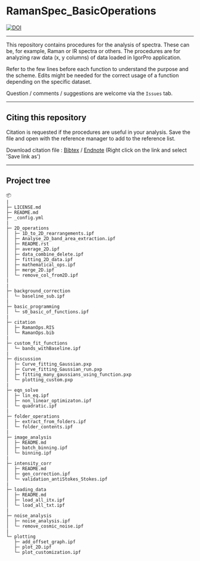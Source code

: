 # RamanSpec_BasicOperations

[![DOI](https://zenodo.org/badge/50757391.svg)](https://zenodo.org/badge/latestdoi/50757391)

***

This repository contains procedures for the analysis of spectra. These can be, for example, Raman or IR spectra or others. The procedures are for analyzing raw data (x, y columns) of data loaded in IgorPro application.

Refer to the few lines before each function to understand the purpose and the scheme. Edits might be needed for the correct usage of a function depending on the specific dataset.

Question / comments / suggestions are welcome via the `Issues` tab.

***

## Citing this repository

Citation is requested if the procedures are useful in your analysis. Save the file and open with the reference manager to add to the reference list.

Download citation file : [Bibtex](https://raw.githubusercontent.com/ankit7540/RamanSpec_BasicOperations/master/citation/RamanOps.bib) / [Endnote](https://raw.githubusercontent.com/ankit7540/RamanSpec_BasicOperations/master/citation/RamanOps.RIS) (Right click on the link and select 'Save link as')


***

## Project tree

```
📦
|
├─ LICENSE.md
├─ README.md
├─ _config.yml
|
├─ 2D_operations
│  ├─ 1D_to_2D_rearrangements.ipf
│  ├─ Analyse_2D_band_area_extraction.ipf
│  ├─ README.rst
│  ├─ average_2D.ipf
│  ├─ data_combine_delete.ipf
│  ├─ fitting_2D_data.ipf
│  ├─ mathematical_ops.ipf
│  ├─ merge_2D.ipf
│  └─ remove_col_from2D.ipf
|
|
├─ background_correction
│  └─ baseline_sub.ipf
|
├─ basic_programming
│  └─ s0_basic_of_functions.ipf
|
├─ citation
│  ├─ RamanOps.RIS
│  └─ RamanOps.bib
|
├─ custom_fit_functions
│  └─ bands_withBaseline.ipf
|
├─ discussion
│  ├─ Curve_fitting_Gaussian.pxp
│  ├─ Curve_fitting_Gaussian_run.pxp
│  ├─ fitting_many_gaussians_using_function.pxp
│  └─ plotting_custom.pxp
|
├─ eqn_solve
│  ├─ lin_eq.ipf
│  ├─ non_linear_optimizaton.ipf
│  └─ quadratic.ipf
|
├─ folder_operations
│  ├─ extract_from_folders.ipf
│  └─ folder_contents.ipf
|
├─ image_analysis
│  ├─ README.md
│  ├─ batch_binning.ipf
│  └─ binning.ipf
|
├─ intensity_corr
│  ├─ README.md
│  ├─ gen_correction.ipf
│  └─ validation_antiStokes_Stokes.ipf
|
├─ loading_data
│  ├─ README.md
│  ├─ load_all_itx.ipf
│  └─ load_all_txt.ipf
|
├─ noise_analysis
│  ├─ noise_analysis.ipf
│  └─ remove_cosmic_noise.ipf
|
└─ plotting
   ├─ add_offset_graph.ipf
   ├─ plot_2D.ipf
   └─ plot_customization.ipf
```
